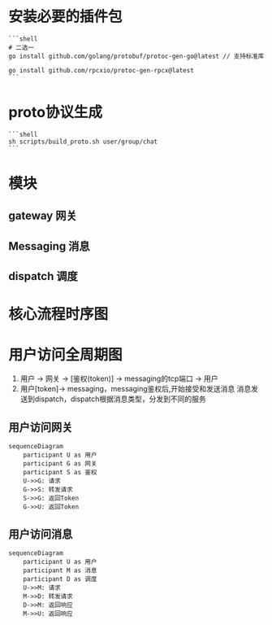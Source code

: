 
# 安装必要的插件包
    
    ```shell
    # 二选一
    go install github.com/golang/protobuf/protoc-gen-go@latest // 支持标准库
    
    go install github.com/rpcxio/protoc-gen-rpcx@latest
    ```

# proto协议生成

    ```shell
    sh scripts/build_proto.sh user/group/chat
    ```




# 模块

## gateway 网关

## Messaging 消息

## dispatch 调度

# 核心流程时序图

# 用户访问全周期图
1. 用户 -> 网关 -> [鉴权(token)] -> messaging的tcp端口 -> 用户
2. 用户[token]-> messaging，messaging鉴权后,开始接受和发送消息
消息发送到dispatch，dispatch根据消息类型，分发到不同的服务

## 用户访问网关
```mermaid
sequenceDiagram
    participant U as 用户
    participant G as 网关
    participant S as 鉴权
    U->>G: 请求
    G->>S: 转发请求
    S->>G: 返回Token
    G->>U: 返回Token
```

## 用户访问消息
```mermaid
sequenceDiagram
    participant U as 用户
    participant M as 消息
    participant D as 调度
    U->>M: 请求
    M->>D: 转发请求
    D->>M: 返回响应
    M->>U: 返回响应
```